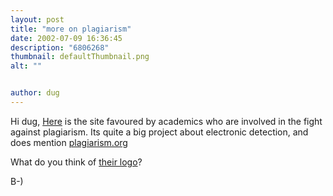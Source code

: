 ```yaml
---
layout: post
title: "more on plagiarism"
date: 2002-07-09 16:36:45
description: "6806268"
thumbnail: defaultThumbnail.png
alt: ""


author: dug
---
```


<p>Hi dug, <a href="http://www.jisc.ac.uk/plagiarism/">Here</a> is the site favoured by academics who are involved in the fight against plagiarism. Its quite a big project about electronic detection, and does mention <a href="http://www.plagiarism.org">plagiarism.org</a></p>

<p>What do you think of <a target="zork" href="http://www.billyclark.net/images/jisclogo.gif">their logo</a>?</p>

<p>B-)</p>
